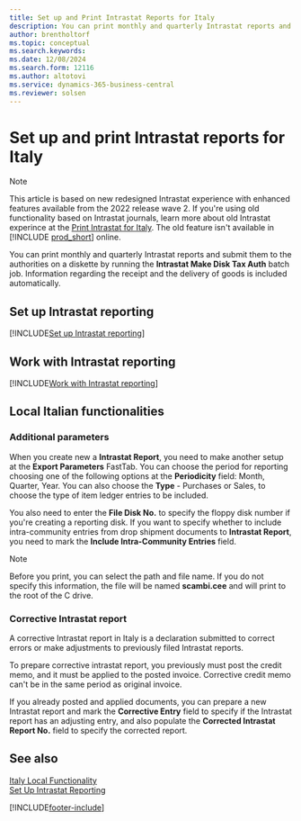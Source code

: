 ```yaml
---
title: Set up and Print Intrastat Reports for Italy
description: You can print monthly and quarterly Intrastat reports and submit them to the authorities in the Italian version of Business Central.
author: brentholtorf
ms.topic: conceptual
ms.search.keywords:
ms.date: 12/08/2024
ms.search.form: 12116
ms.author: altotovi
ms.service: dynamics-365-business-central
ms.reviewer: solsen
---
```


# Set up and print Intrastat reports for Italy

> [!NOTE]
> This article is based on new redesigned Intrastat experience with enhanced features available from the 2022 release wave 2. If you're using old functionality based on Intrastat journals, learn more about old Intrastat experince at the [Print Intrastat for Italy](intrastat-for-italy-old.md). The old feature isn't available in [!INCLUDE [prod_short](../../includes/prod_short.md)] online. 

You can print monthly and quarterly Intrastat reports and submit them to the authorities on a diskette by running the **Intrastat Make Disk Tax Auth** batch job. Information regarding the receipt and the delivery of goods is included automatically.  

## Set up Intrastat reporting

[!INCLUDE[Set up Intrastat reporting](../finance-how-setup-report-intrastat.md)]

## Work with Intrastat reporting

[!INCLUDE[Work with Intrastat reporting](../finance-how-report-intrastat.md)]

## Local Italian functionalities

### Additional parameters

When you create new a **Intrastat Report**, you need to make another setup at the **Export Parameters** FastTab. You can choose the period for reporting choosing one of the following options at the **Periodicity** field: Month, Quarter, Year. You can also choose the **Type** - Purchases or Sales, to choose the type of item ledger entries to be included.  

You also need to enter the **File Disk No.** to specify the floppy disk number if you're creating a reporting disk. If you want to specify whether to include intra-community entries from drop shipment documents to **Intrastat Report**, you need to mark the **Include Intra-Community Entries** field.

> [!NOTE]  
> Before you print, you can select the path and file name. If you do not specify this information, the file will be named **scambi.cee** and will print to the root of the C drive.  
    
### Corrective Intrastat report  

A corrective Intrastat report in Italy is a declaration submitted to correct errors or make adjustments to previously filed Intrastat reports.

To prepare corrective intrastat report, you previously must post the credit memo, and it must be applied to the posted invoice. Corrective credit memo can't be in the same period as original invoice.  

If you already posted and applied documents, you can prepare a new Intrastat report and mark the **Corrective Entry** field to specify if the Intrastat report has an adjusting entry, and also populate the **Corrected Intrastat Report No.** field to specify the corrected report.  


## See also

[Italy Local Functionality](italy-local-functionality.md)  
[Set Up Intrastat Reporting](../../finance-how-setup-report-intrastat.md)  

[!INCLUDE[footer-include](../../includes/footer-banner.md)]
